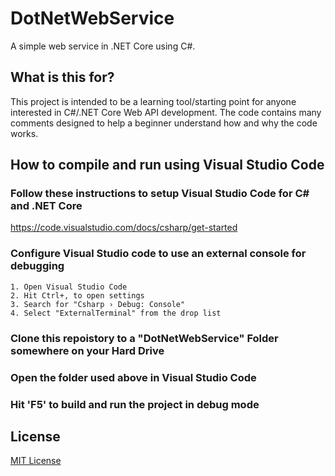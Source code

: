 # DotNetWebService
A simple web service in .NET Core using C#.

## What is this for?
This project is intended to be a learning tool/starting point for anyone interested in C#/.NET Core Web API development.  The code contains many comments designed to help a beginner understand how and why the code works.

## How to compile and run using Visual Studio Code

### Follow these instructions to setup Visual Studio Code for C# and .NET Core
https://code.visualstudio.com/docs/csharp/get-started

### Configure Visual Studio code to use an external console for debugging
    1. Open Visual Studio Code
    2. Hit Ctrl+, to open settings
    3. Search for "Csharp › Debug: Console"
    4. Select "ExternalTerminal" from the drop list

### Clone this repoistory to a "DotNetWebService" Folder somewhere on your Hard Drive

### Open the folder used above in Visual Studio Code

### Hit 'F5' to build and run the project in debug mode

## License
[MIT License](https://opensource.org/licenses/MIT)
